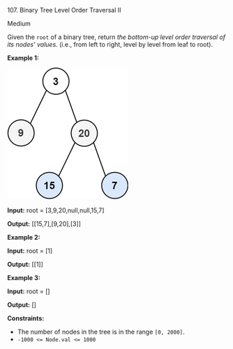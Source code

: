 107\. Binary Tree Level Order Traversal II

Medium

Given the `root` of a binary tree, return _the bottom-up level order traversal of its nodes' values_. (i.e., from left to right, level by level from leaf to root).

**Example 1:**

![](tree1.jpg)

**Input:** root = [3,9,20,null,null,15,7]

**Output:** [[15,7],[9,20],[3]] 

**Example 2:**

**Input:** root = [1]

**Output:** [[1]] 

**Example 3:**

**Input:** root = []

**Output:** [] 

**Constraints:**

*   The number of nodes in the tree is in the range `[0, 2000]`.
*   `-1000 <= Node.val <= 1000`
